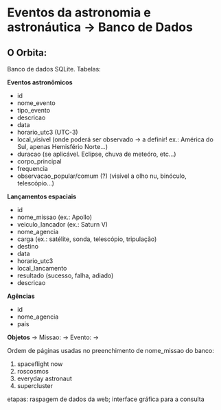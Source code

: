# Eventos da astronomia e astronáutica -> Banco de Dados

## O Orbita:
Banco de dados SQLite. Tabelas:

**Eventos astronômicos**
- id
- nome_evento
- tipo_evento
- descricao
- data
- horario_utc3 (UTC-3)
- local_visivel (onde poderá ser observado -> a definir! ex.: América do Sul, apenas Hemisfério Norte...)
- duracao (se aplicável. Eclipse, chuva de meteóro, etc...)
- corpo_principal
- frequencia
- observacao_popular/comum (?) (visível a olho nu, binóculo, telescópio...)

**Lançamentos espaciais**
- id
- nome_missao (ex.: Apollo)
- veiculo_lancador (ex.: Saturn V)
- nome_agencia
- carga (ex.: satélite, sonda, telescópio, tripulação)
- destino 
- data
- horario_utc3
- local_lancamento
- resultado (sucesso, falha, adiado)
- descricao

**Agências**
- id
- nome_agencia
- pais

**Objetos**
-> Missao:
-> Evento:
-> 

Ordem de páginas usadas no preenchimento de nome_missao do banco:
1. spaceflight now
1. roscosmos
1. everyday astronaut
1. supercluster

etapas:
raspagem de dados da web; interface gráfica para a consulta